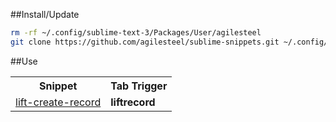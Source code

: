 ##Install/Update

```bash
rm -rf ~/.config/sublime-text-3/Packages/User/agilesteel
git clone https://github.com/agilesteel/sublime-snippets.git ~/.config/sublime-text-3/Packages/User/agilesteel
```

##Use

<table>
  <tr>
    <th>Snippet</th>
    <th>Tab Trigger</th>
  </tr>
  <tr>
    <td><a href="https://github.com/agilesteel/sublime-snippets/blob/master/scala/lift/lift-create-record.sublime-snippet">lift-create-record</a></td>
    <td><strong>liftrecord</strong></td>
  </tr>
</table>
